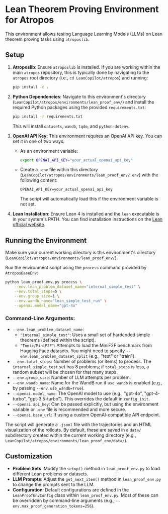 # Lean Theorem Proving Environment for Atropos

This environment allows testing Language Learning Models (LLMs) on Lean theorem proving tasks using `atroposlib`.

## Setup

1.  **Atroposlib**: Ensure `atroposlib` is installed. If you are working within the main `atropos` repository, this is typically done by navigating to the `atropos` root directory (i.e., `cd LeanCopilot/atropos`) and running:
    ```bash
    pip install -e .
    ```

2.  **Python Dependencies**: Navigate to this environment's directory (`LeanCopilot/atropos/environments/lean_proof_env/`) and install the required Python packages using the provided `requirements.txt`:
    ```bash
    pip install -r requirements.txt
    ```
    This will install `datasets`, `wandb`, `tqdm`, and `python-dotenv`.

3.  **OpenAI API Key**: This environment requires an OpenAI API key. You can set it in one of two ways:
    *   As an environment variable:
        ```bash
        export OPENAI_API_KEY="your_actual_openai_api_key"
        ```
    *   Create a `.env` file within this directory (`LeanCopilot/atropos/environments/lean_proof_env/.env`) with the following content:
        ```
        OPENAI_API_KEY=your_actual_openai_api_key
        ```
        The script will automatically load this if the environment variable is not set.

4.  **Lean Installation**: Ensure Lean 4 is installed and the `lean` executable is in your system's PATH. You can find installation instructions on the [Lean official website](https://leanprover.github.io/lean4/doc/setup.html).

## Running the Environment

Make sure your current working directory is this environment's directory (`LeanCopilot/atropos/environments/lean_proof_env/`).

Run the environment script using the `process` command provided by `AtroposBaseEnv`:

```bash
python lean_proof_env.py process \
    --env.lean_problem_dataset_name="internal_simple_test" \
    --env.total_steps=5 \
    --env.group_size=1 \
    --env.wandb_name="lean_simple_test_run" \
    --openai.model_name="gpt-4o"
```

### Command-Line Arguments:

*   `--env.lean_problem_dataset_name`:
    *   `"internal_simple_test"`: Uses a small set of hardcoded simple theorems (defined within the script).
    *   `"Tonic/MiniF2F"`: Attempts to load the MiniF2F benchmark from Hugging Face datasets. You might need to specify `--env.lean_problem_dataset_split` (e.g., "test" or "train").
*   `--env.total_steps`: Number of problems (or items) to process. The `internal_simple_test` set has 8 problems; if `total_steps` is less, a random subset will be chosen for that many steps.
*   `--env.group_size`: Number of LLM attempts per problem.
*   `--env.wandb_name`: Name for the WandB run if `use_wandb` is enabled (e.g., by passing `--env.use_wandb=True`).
*   `--openai.model_name`: The OpenAI model to use (e.g., "gpt-4o", "gpt-4-turbo", "gpt-3.5-turbo"). This overrides the default in `config_init`.
*   `--openai.api_key`: Can be passed explicitly, but using the environment variable or `.env` file is recommended and more secure.
*   `--openai.base_url`: If using a custom OpenAI-compatible API endpoint.

The script will generate a `.jsonl` file with the trajectories and an HTML visualization of the rollouts. By default, these are saved in a `data/` subdirectory created within the current working directory (e.g., `LeanCopilot/atropos/environments/lean_proof_env/data/`).

## Customization

*   **Problem Sets**: Modify the `setup()` method in `lean_proof_env.py` to load different Lean problems or datasets.
*   **LLM Prompts**: Adjust the `get_next_item()` method in `lean_proof_env.py` to change the prompts sent to the LLM.
*   **Configuration**: Default configurations are defined in the `LeanProofEnvConfig` class within `lean_proof_env.py`. Most of these can be overridden by command-line arguments (e.g., `--env.max_proof_generation_tokens=256`).
